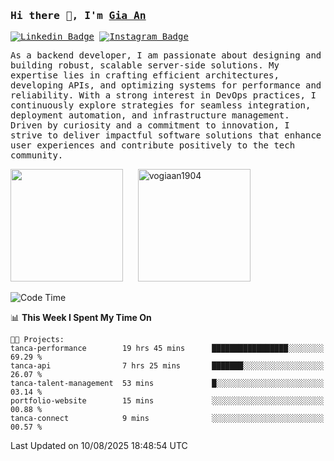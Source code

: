 ### <samp>Hi there 👋, I'm <a href="https://www.linkedin.com/in/vogiaan1904/" target="_blank">Gia An</a></samp>

<samp> [![Linkedin Badge](https://img.shields.io/badge/-LinkedIn-0e76a8?style=flat-square&logo=Linkedin&logoColor=white)](https://linkedin.com/in/vogiaan1904)
[![Instagram Badge](https://img.shields.io/badge/-Instagram-e4405f?style=flat-square&logo=Instagram&logoColor=white)](https://instagram.com/_.ja.ann_/) </samp> 

<samp>As a backend developer, I am passionate about designing and building robust, scalable server-side solutions. My expertise lies in crafting efficient architectures, developing APIs, and optimizing systems for performance and reliability. With a strong interest in DevOps practices, I continuously explore strategies for seamless integration, deployment automation, and infrastructure management. Driven by curiosity and a commitment to innovation, I strive to deliver impactful software solutions that enhance user experiences and contribute positively to the tech community.</samp>



<div>
  <img height="180em" src="https://github-readme-stats.vercel.app/api/top-langs/?username=vogiaan1904&show_icons=true&hide_border=true&layout=compact&langs_count=10&theme=transparent&include_orgs=true"/>
  &nbsp;&nbsp;&nbsp;&nbsp;
  <img height="180em" src="https://github-readme-stats.vercel.app/api?username=vogiaan1904&show_icons=true&hide_border=true&&count_private=true&include_all_commits=true&theme=transparent&locale=en" alt="vogiaan1904" />
</div>






<!--START_SECTION:waka-->
![Code Time](http://img.shields.io/badge/Code%20Time-1%2C293%20hrs%208%20mins-blue)

📊 **This Week I Spent My Time On** 

```text
🐱‍💻 Projects: 
tanca-performance        19 hrs 45 mins      █████████████████░░░░░░░░   69.29 % 
tanca-api                7 hrs 25 mins       ███████░░░░░░░░░░░░░░░░░░   26.07 % 
tanca-talent-management  53 mins             █░░░░░░░░░░░░░░░░░░░░░░░░   03.14 % 
portfolio-website        15 mins             ░░░░░░░░░░░░░░░░░░░░░░░░░   00.88 % 
tanca-connect            9 mins              ░░░░░░░░░░░░░░░░░░░░░░░░░   00.57 % 
```


 Last Updated on 10/08/2025 18:48:54 UTC
<!--END_SECTION:waka-->
